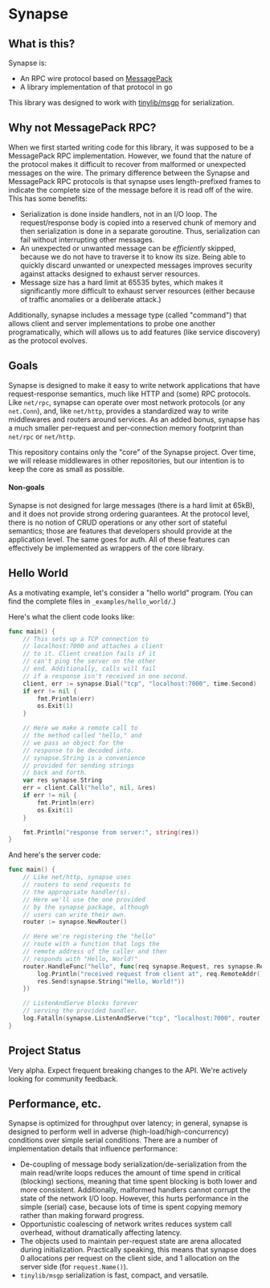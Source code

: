 Synapse
========

## What is this?

Synapse is:
 
 - An RPC wire protocol based on [MessagePack](http://msgpack.org)
 - A library implementation of that protocol in go

This library was designed to work with [tinylib/msgp](http://github.com/tinylib/msgp) for serialization.

## Why not MessagePack RPC?

When we first started writing code for this library, it was supposed to be a MessagePack RPC implementation. 
However, we found that the nature of the protocol makes it difficult to recover from malformed or unexpected 
messages on the wire. The primary difference between the Synapse and MessagePack RPC protocols is that synapse
uses length-prefixed frames to indicate the complete size of the message before it is read off of the wire. This 
has some benefits:

 - Serialization is done inside handlers, not in an I/O loop. The request/response body is copied into
 a reserved chunk of memory and then serialization is done in a separate goroutine. Thus, serialization can 
 fail without interrupting other messages.
 - An unexpected or unwanted message can be *efficiently* skipped, because we do not have to 
 traverse it to know its size. Being able to quickly discard unwanted or unexpected messages improves 
 security against attacks designed to exhaust server resources.
 - Message size has a hard limit at 65535 bytes, which makes it significantly more difficult to exhaust server resources (either because of traffic anomalies or a deliberate attack.)

Additionally, synapse includes a message type (called "command") that allows client and server implementations 
to probe one another programatically, which will allows us to add features (like service discovery) as the protocol 
evolves.

## Goals

Synapse is designed to make it easy to write network applications that have request-response semantics, much 
like HTTP and (some) RPC protocols. Like `net/rpc`, synapse can operate over most network protocols (or any 
`net.Conn`), and, like `net/http`, provides a standardized way to write middlewares and routers around services. 
As an added bonus, synapse has a much smaller per-request and per-connection memory footprint than `net/rpc` or 
`net/http`.

This repository contains only the "core" of the Synapse project. Over time, we will release middlewares in other repositories, but our intention is to keep the core as small as possible.

#### Non-goals

Synapse is not designed for large messages (there is a hard limit at 65kB), and it does not provide strong 
ordering guarantees. At the protocol level, there is no notion of CRUD operations or any other sort of stateful 
semantics; those are features that developers should provide at the application level. The same goes for auth. All 
of these features can effectively be implemented as wrappers of the core library.

## Hello World

As a motivating example, let's consider a "hello world" program. (You can find the complete files in `_examples/hello_world/`.)

Here's what the client code looks like:

```go
func main() {
	// This sets up a TCP connection to
	// localhost:7000 and attaches a client
	// to it. Client creation fails if it
	// can't ping the server on the other
	// end. Additionally, calls will fail
	// if a response isn't received in one second.
	client, err := synapse.Dial("tcp", "localhost:7000", time.Second)
	if err != nil {
		fmt.Println(err)
		os.Exit(1)
	}

	// Here we make a remote call to
	// the method called "hello," and
	// we pass an object for the
	// response to be decoded into.
	// synapse.String is a convenience
	// provided for sending strings
	// back and forth.
	var res synapse.String
	err = client.Call("hello", nil, &res)
	if err != nil {
		fmt.Println(err)
		os.Exit(1)
	}

	fmt.Println("response from server:", string(res))
}
```

And here's the server code:

```go
func main() {
	// Like net/http, synapse uses
	// routers to send requests to
	// the appropriate handler(s).
	// Here we'll use the one provided
	// by the synapse package, although
	// users can write their own.
	router := synapse.NewRouter()

	// Here we're registering the "hello"
	// route with a function that logs the
	// remote address of the caller and then
	// responds with "Hello, World!"
	router.HandleFunc("hello", func(req synapse.Request, res synapse.ResponseWriter) {
		log.Println("received request from client at", req.RemoteAddr())
		res.Send(synapse.String("Hello, World!"))
	})

	// ListenAndServe blocks forever
	// serving the provided handler.
	log.Fatalln(synapse.ListenAndServe("tcp", "localhost:7000", router))
}
```

## Project Status

Very alpha. Expect frequent breaking changes to the API. We're actively looking for community feedback.

## Performance, etc.

Synapse is optimized for throughput over latency; in general, synapse is designed to perform well in adverse 
(high-load/high-concurrency) conditions over simple serial conditions. There are a number of implementation 
details that influence performance:

 - De-coupling of message body serialization/de-serialization from the main read/write loops reduces the 
 amount of time spend in critical (blocking) sections, meaning that time spent blocking is both lower and 
 more consistent. Additionally, malformed handlers cannot corrupt the state of the network I/O loop.
 However, this hurts performance in the simple (serial) case, because lots of time is spent copying memory
 rather than making forward progress.
 - Opportunistic coalescing of network writes reduces system call overhead, without dramatically affecting latency.
 - The objects used to maintain per-request state are arena allocated during initialization. Practically speaking, 
 this means that synapse does 0 allocations per request on the client side, and 1 allocation on the 
 server side (for `request.Name()`).
 - `tinylib/msgp` serialization is fast, compact, and versatile.

